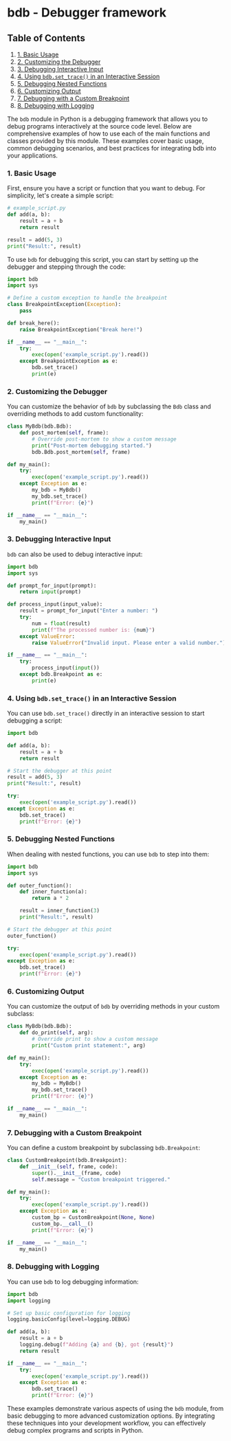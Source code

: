 # bdb - Debugger framework
## Table of Contents

1. [1. Basic Usage](#1-basic-usage)
2. [2. Customizing the Debugger](#2-customizing-the-debugger)
3. [3. Debugging Interactive Input](#3-debugging-interactive-input)
4. [4. Using `bdb.set_trace()` in an Interactive Session](#4-using-bdbset_trace-in-an-interactive-session)
5. [5. Debugging Nested Functions](#5-debugging-nested-functions)
6. [6. Customizing Output](#6-customizing-output)
7. [7. Debugging with a Custom Breakpoint](#7-debugging-with-a-custom-breakpoint)
8. [8. Debugging with Logging](#8-debugging-with-logging)



The `bdb` module in Python is a debugging framework that allows you to debug programs interactively at the source code level. Below are comprehensive examples of how to use each of the main functions and classes provided by this module. These examples cover basic usage, common debugging scenarios, and best practices for integrating bdb into your applications.

### 1. Basic Usage

First, ensure you have a script or function that you want to debug. For simplicity, let's create a simple script:

```python
# example_script.py
def add(a, b):
    result = a + b
    return result

result = add(5, 3)
print("Result:", result)
```

To use `bdb` for debugging this script, you can start by setting up the debugger and stepping through the code:

```python
import bdb
import sys

# Define a custom exception to handle the breakpoint
class BreakpointException(Exception):
    pass

def break_here():
    raise BreakpointException("Break here!")

if __name__ == "__main__":
    try:
        exec(open('example_script.py').read())
    except BreakpointException as e:
        bdb.set_trace()
        print(e)
```

### 2. Customizing the Debugger

You can customize the behavior of `bdb` by subclassing the `Bdb` class and overriding methods to add custom functionality:

```python
class MyBdb(bdb.Bdb):
    def post_mortem(self, frame):
        # Override post-mortem to show a custom message
        print("Post-mortem debugging started.")
        bdb.Bdb.post_mortem(self, frame)

def my_main():
    try:
        exec(open('example_script.py').read())
    except Exception as e:
        my_bdb = MyBdb()
        my_bdb.set_trace()
        print(f"Error: {e}")

if __name__ == "__main__":
    my_main()
```

### 3. Debugging Interactive Input

`bdb` can also be used to debug interactive input:

```python
import bdb
import sys

def prompt_for_input(prompt):
    return input(prompt)

def process_input(input_value):
    result = prompt_for_input("Enter a number: ")
    try:
        num = float(result)
        print(f"The processed number is: {num}")
    except ValueError:
        raise ValueError("Invalid input. Please enter a valid number.")

if __name__ == "__main__":
    try:
        process_input(input())
    except bdb.Breakpoint as e:
        print(e)
```

### 4. Using `bdb.set_trace()` in an Interactive Session

You can use `bdb.set_trace()` directly in an interactive session to start debugging a script:

```python
import bdb

def add(a, b):
    result = a + b
    return result

# Start the debugger at this point
result = add(5, 3)
print("Result:", result)

try:
    exec(open('example_script.py').read())
except Exception as e:
    bdb.set_trace()
    print(f"Error: {e}")
```

### 5. Debugging Nested Functions

When dealing with nested functions, you can use `bdb` to step into them:

```python
import bdb
import sys

def outer_function():
    def inner_function(a):
        return a * 2

    result = inner_function(3)
    print("Result:", result)

# Start the debugger at this point
outer_function()

try:
    exec(open('example_script.py').read())
except Exception as e:
    bdb.set_trace()
    print(f"Error: {e}")
```

### 6. Customizing Output

You can customize the output of `bdb` by overriding methods in your custom subclass:

```python
class MyBdb(bdb.Bdb):
    def do_print(self, arg):
        # Override print to show a custom message
        print("Custom print statement:", arg)

def my_main():
    try:
        exec(open('example_script.py').read())
    except Exception as e:
        my_bdb = MyBdb()
        my_bdb.set_trace()
        print(f"Error: {e}")

if __name__ == "__main__":
    my_main()
```

### 7. Debugging with a Custom Breakpoint

You can define a custom breakpoint by subclassing `bdb.Breakpoint`:

```python
class CustomBreakpoint(bdb.Breakpoint):
    def __init__(self, frame, code):
        super().__init__(frame, code)
        self.message = "Custom breakpoint triggered."

def my_main():
    try:
        exec(open('example_script.py').read())
    except Exception as e:
        custom_bp = CustomBreakpoint(None, None)
        custom_bp.__call__()
        print(f"Error: {e}")

if __name__ == "__main__":
    my_main()
```

### 8. Debugging with Logging

You can use `bdb` to log debugging information:

```python
import bdb
import logging

# Set up basic configuration for logging
logging.basicConfig(level=logging.DEBUG)

def add(a, b):
    result = a + b
    logging.debug(f"Adding {a} and {b}, got {result}")
    return result

if __name__ == "__main__":
    try:
        exec(open('example_script.py').read())
    except Exception as e:
        bdb.set_trace()
        print(f"Error: {e}")
```

These examples demonstrate various aspects of using the `bdb` module, from basic debugging to more advanced customization options. By integrating these techniques into your development workflow, you can effectively debug complex programs and scripts in Python.
